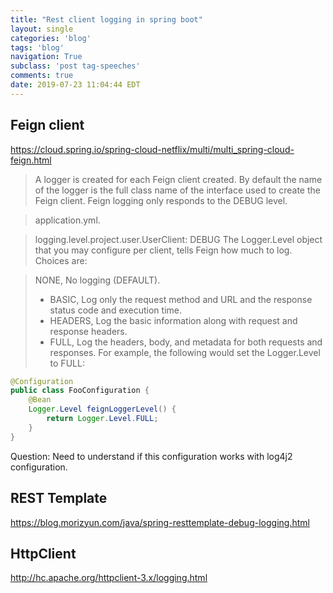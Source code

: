 ```yaml
---
title: "Rest client logging in spring boot"
layout: single
categories: 'blog'
tags: 'blog'
navigation: True
subclass: 'post tag-speeches'
comments: true
date: 2019-07-23 11:04:44 EDT
---
```



## Feign client


https://cloud.spring.io/spring-cloud-netflix/multi/multi_spring-cloud-feign.html

> A logger is created for each Feign client created. By default the name of the logger is the full class name of the interface used to create the Feign client. Feign logging only responds to the DEBUG level.

> application.yml.

> logging.level.project.user.UserClient: DEBUG
The Logger.Level object that you may configure per client, tells Feign how much to log. Choices are:

> NONE, No logging (DEFAULT).
> - BASIC, Log only the request method and URL and the response status code and execution time.
> - HEADERS, Log the basic information along with request and response headers.
> - FULL, Log the headers, body, and metadata for both requests and responses.
> For example, the following would set the Logger.Level to FULL:

```java
@Configuration
public class FooConfiguration {
    @Bean
    Logger.Level feignLoggerLevel() {
        return Logger.Level.FULL;
    }
}
```


Question: Need to understand if this configuration works with log4j2 configuration.


## REST Template

https://blog.morizyun.com/java/spring-resttemplate-debug-logging.html



## HttpClient


http://hc.apache.org/httpclient-3.x/logging.html
